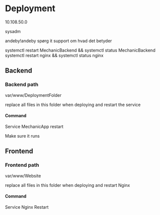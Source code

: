 # Deployment

10.108.50.0

sysadm

andeby!andeby spørg it support om hvad det betyder

systemctl restart MechanicBackend && systemctl status MechanicBackend 
systemctl restart nginx && systemctl status nginx

## Backend

### Backend path
var/www/DeploymentFolder

replace all files in this folder when deploying and restart the service

#### Command
Service MechanicApp restart

Make sure it runs

## Frontend

### Frontend path

var/www/Website

replace all files in this folder when deploying and restart Nginx

#### Command

Service Nginx Restart
